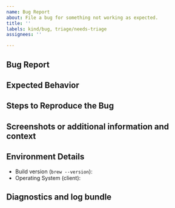 ```yaml
---
name: Bug Report
about: File a bug for something not working as expected.
title: ''
labels: kind/bug, triage/needs-triage
assignees: ''

---
```

<!-- Before creating a new issue please search for any existing related [issues](https://github.com/vmware-tanzu/homebrew-tanzu/issues?q=is%3Aissue+) before creating a new one. If you find an issue, join the discussion and add emoji or comments with your scenario or subscribe to follow updates. -->

## Bug Report

<!-- Please concisely describe the problem you are having. -->

## Expected Behavior

<!-- Describe what you expected to happen. -->

## Steps to Reproduce the Bug

<!-- Describe steps to reproduce here and how reproducible this issue is (occasionally, often, always) -->

## Screenshots or additional information and context

<!-- If screenshots or snippets can be provided, please do so here. Otherwise please add additional context if necessary. -->

## Environment Details

* Build version (`brew --version`): 
* Operating System (client):

## Diagnostics and log bundle
<!-- Collecting diagnostics and log bundles can help troubleshoot your issue -->
